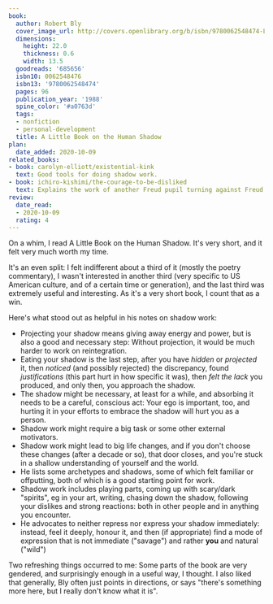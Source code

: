 ```yaml
---
book:
  author: Robert Bly
  cover_image_url: http://covers.openlibrary.org/b/isbn/9780062548474-L.jpg
  dimensions:
    height: 22.0
    thickness: 0.6
    width: 13.5
  goodreads: '685656'
  isbn10: 0062548476
  isbn13: '9780062548474'
  pages: 96
  publication_year: '1988'
  spine_color: '#a0763d'
  tags:
  - nonfiction
  - personal-development
  title: A Little Book on the Human Shadow
plan:
  date_added: 2020-10-09
related_books:
- book: carolyn-elliott/existential-kink
  text: Good tools for doing shadow work.
- book: ichiro-kishimi/the-courage-to-be-disliked
  text: Explains the work of another Freud pupil turning against Freud.
review:
  date_read:
  - 2020-10-09
  rating: 4
---
```


On a whim, I read A Little Book on the Human Shadow. It's very short, and it felt very much worth my time.

It's an even split: I felt indifferent about a third of it (mostly the poetry commentary), I wasn't interested
in another third (very specific to US American culture, and of a certain time or generation), and the last third was
extremely useful and interesting. As it's a very short book, I count that as a win.

Here's what stood out as helpful in his notes on shadow work:

- Projecting your shadow means giving away energy and power, but is also a good and necessary step: Without projection,
  it would be much harder to work on reintegration.
- Eating your shadow is the last step, after you have *hidden* or *projected* it, then *noticed* (and possibly rejected)
  the discrepancy, found *justifications* (this part hurt in how specific it was), then *felt the lack* you produced,
  and only then, you approach the shadow.
- The shadow might be necessary, at least for a while, and absorbing it needs to be a careful, conscious act: Your ego
  is important, too, and hurting it in your efforts to embrace the shadow will hurt you as a person.
- Shadow work might require a big task or some other external motivators.
- Shadow work might lead to big life changes, and if you don't choose these changes (after a decade or so), that door
  closes, and you're stuck in a shallow understanding of yourself and the world.
- He lists some archetypes and shadows, some of which felt familiar or offputting, both of which is a good starting
  point for work.
- Shadow work includes playing parts, coming up with scary/dark "spirits", eg in your art, writing, chasing down the
  shadow, following your dislikes and strong reactions: both in other people and in anything you encounter.
- He advocates to neither repress nor express your shadow immediately: instead, feel it deeply, honour it, and then (if
  appropriate) find a mode of expression that is not immediate ("savage") and rather **you** and natural ("wild")


Two refreshing things occurred to me: Some parts of the book are very gendered, and surprisingly enough in a useful way,
I thought. I also liked that generally, Bly often just points in directions, or says "there's something more here, but I
really don't know what it is".
